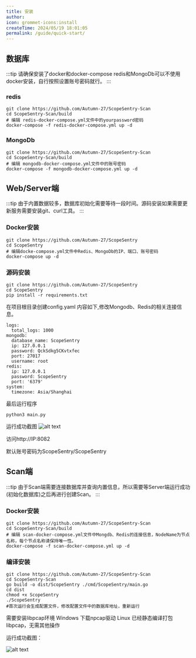 ```yaml
---
title: 安装
author:
icon: grommet-icons:install
createTime: 2024/05/19 18:01:05
permalink: /guide/quick-start/
---
```


## 数据库
:::tip
请确保安装了docker和docker-compose
redis和MongoDb可以不使用docker安装，自行按照设置账号密码就行。
:::
### redis
```
git clone https://github.com/Autumn-27/ScopeSentry-Scan
cd ScopeSentry-Scan/build
# 编辑 redis-docker-compose.yml文件中的yourpassword密码
docker-compose -f redis-docker-compose.yml up -d
```
### MongoDb
```
git clone https://github.com/Autumn-27/ScopeSentry-Scan
cd ScopeSentry-Scan/build
# 编辑 mongodb-docker-compose.yml文件中的账号密码
docker-compose -f mongodb-docker-compose.yml up -d
```


## Web/Server端

:::tip
由于内置数据较多，数据库初始化需要等待一段时间。源码安装如果需要更新服务需要安装git、curl工具。
:::

### Docker安装
```
git clone https://github.com/Autumn-27/ScopeSentry
cd ScopeSentry
# 编辑docke-compose.yml文件中Redis、MongoDb的IP、端口、账号密码
docker-compose up -d
```


### 源码安装
```
git clone https://github.com/Autumn-27/ScopeSentry
cd ScopeSentry
pip install -r requirements.txt
```
在项目根目录创建config.yaml
内容如下,修改Mongodb、Redis的相关连接信息。
```
logs:
  total_logs: 1000
mongodb:
  database_name: ScopeSentry
  ip: 127.0.0.1
  password: QckSdkg5CKvtxfec
  port: 27017
  username: root
redis:
  ip: 127.0.0.1
  password: ScopeSentry
  port: '6379'
system:
  timezone: Asia/Shanghai
```
最后运行程序
```
python3 main.py
```
运行成功截图
![alt text](/images/image.png)

访问http://IP:8082

默认账号密码为ScopeSentry/ScopeSentry

## Scan端

:::tip
由于Scan端需要连接数据库并查询内置信息，所以需要等Server端运行成功(初始化数据库)之后再进行创建Scan。
:::

### Docker安装

```
git clone https://github.com/Autumn-27/ScopeSentry-Scan
cd ScopeSentry-Scan/build
# 编辑 scan-docker-compose.yml文件中Mongdb、Redis的连接信息，NodeName为节点名称，每个节点名称请保持唯一性。
docker-compose -f scan-docker-compose.yml up -d
```

### 编译安装
```
git clone https://github.com/Autumn-27/ScopeSentry-Scan
cd ScopeSentry-Scan
go build -o dist/ScopeSentry ./cmd/ScopeSentry/main.go
cd dist
chmod +x ScopeSentry
./ScopeSentry
#首次运行会生成配置文件，修改配置文件中的数据库地址，重新运行
```
需要安装libpcap环境
Windows 下载npcap驱动
Linux 已经静态编译打包libpcap，无需其他操作

运行成功截图：

![alt text](/images/image-1.png)